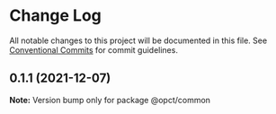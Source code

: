 # Change Log

All notable changes to this project will be documented in this file.
See [Conventional Commits](https://conventionalcommits.org) for commit guidelines.

## 0.1.1 (2021-12-07)

**Note:** Version bump only for package @opct/common
